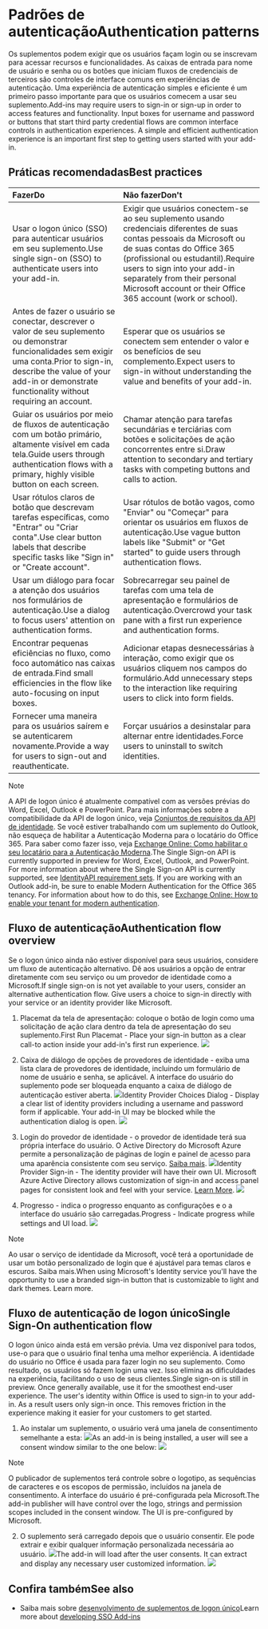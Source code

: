 # <a name="authentication-patterns"></a><span data-ttu-id="cb846-101">Padrões de autenticação</span><span class="sxs-lookup"><span data-stu-id="cb846-101">Authentication patterns</span></span>

<span data-ttu-id="cb846-p101">Os suplementos podem exigir que os usuários façam login ou se inscrevam para acessar recursos e funcionalidades. As caixas de entrada para nome de usuário e senha ou os botões que iniciam fluxos de credenciais de terceiros são controles de interface comuns em experiências de autenticação. Uma experiência de autenticação simples e eficiente é um primeiro passo importante para que os usuários comecem a usar seu suplemento.</span><span class="sxs-lookup"><span data-stu-id="cb846-p101">Add-ins may require users to sign-in or sign-up in order to access features and functionality. Input boxes for username and password or buttons that start third party credential flows are common interface controls in authentication experiences. A simple and efficient authentication experience is an important first step to getting users started with your add-in.</span></span>

## <a name="best-practices"></a><span data-ttu-id="cb846-105">Práticas recomendadas</span><span class="sxs-lookup"><span data-stu-id="cb846-105">Best practices</span></span>

|<span data-ttu-id="cb846-106">Fazer</span><span class="sxs-lookup"><span data-stu-id="cb846-106">Do</span></span>|<span data-ttu-id="cb846-107">Não fazer</span><span class="sxs-lookup"><span data-stu-id="cb846-107">Don't</span></span>|
|:----|:----|
|<span data-ttu-id="cb846-108">Usar o logon único (SSO) para autenticar usuários em seu suplemento.</span><span class="sxs-lookup"><span data-stu-id="cb846-108">Use single sign-on (SSO) to authenticate users into your add-in.</span></span>|<span data-ttu-id="cb846-109">Exigir que usuários conectem-se ao seu suplemento usando credenciais diferentes de suas contas pessoais da Microsoft ou de suas contas do Office 365 (profissional ou estudantil).</span><span class="sxs-lookup"><span data-stu-id="cb846-109">Require users to sign into your add-in separately from their personal Microsoft account or their Office 365 account (work or school).</span></span>|
|<span data-ttu-id="cb846-110">Antes de fazer o usuário se conectar, descrever o valor de seu suplemento ou demonstrar funcionalidades sem exigir uma conta.</span><span class="sxs-lookup"><span data-stu-id="cb846-110">Prior to sign-in, describe the value of your add-in or demonstrate functionality without requiring an account.</span></span> |<span data-ttu-id="cb846-111">Esperar que os usuários se conectem sem entender o valor e os benefícios de seu complemento.</span><span class="sxs-lookup"><span data-stu-id="cb846-111">Expect users to sign-in without understanding the value and benefits of your add-in.</span></span>|
|<span data-ttu-id="cb846-112">Guiar os usuários por meio de fluxos de autenticação com um botão primário, altamente visível em cada tela.</span><span class="sxs-lookup"><span data-stu-id="cb846-112">Guide users through authentication flows with a primary, highly visible button on each screen.</span></span> |<span data-ttu-id="cb846-113">Chamar atenção para tarefas secundárias e terciárias com botões e solicitações de ação concorrentes entre si.</span><span class="sxs-lookup"><span data-stu-id="cb846-113">Draw attention to secondary and tertiary tasks with competing buttons and calls to action.</span></span>|
|<span data-ttu-id="cb846-114">Usar rótulos claros de botão que descrevam tarefas específicas, como "Entrar" ou "Criar conta".</span><span class="sxs-lookup"><span data-stu-id="cb846-114">Use clear button labels that describe specific tasks like "Sign in" or "Create account".</span></span>   |<span data-ttu-id="cb846-115">Usar rótulos de botão vagos, como "Enviar" ou "Começar" para orientar os usuários em fluxos de autenticação.</span><span class="sxs-lookup"><span data-stu-id="cb846-115">Use vague button labels like "Submit" or "Get started" to guide users through authentication flows.</span></span>|
|<span data-ttu-id="cb846-116">Usar um diálogo para focar a atenção dos usuários nos formulários de autenticação.</span><span class="sxs-lookup"><span data-stu-id="cb846-116">Use a dialog to focus users' attention on authentication forms.</span></span>    |<span data-ttu-id="cb846-117">Sobrecarregar seu painel de tarefas com uma tela de apresentação e formulários de autenticação.</span><span class="sxs-lookup"><span data-stu-id="cb846-117">Overcrowd your task pane with a first run experience and authentication forms.</span></span>|
|<span data-ttu-id="cb846-118">Encontrar pequenas eficiências no fluxo, como foco automático nas caixas de entrada.</span><span class="sxs-lookup"><span data-stu-id="cb846-118">Find small efficiencies in the flow like auto-focusing on input boxes.</span></span> |<span data-ttu-id="cb846-119">Adicionar etapas desnecessárias à interação, como exigir que os usuários cliquem nos campos do formulário.</span><span class="sxs-lookup"><span data-stu-id="cb846-119">Add unnecessary steps to the interaction like requiring users to click into form fields.</span></span>|
|<span data-ttu-id="cb846-120">Fornecer uma maneira para os usuários saírem e se autenticarem novamente.</span><span class="sxs-lookup"><span data-stu-id="cb846-120">Provide a way for users to sign-out and reauthenticate.</span></span>    |<span data-ttu-id="cb846-121">Forçar usuários a desinstalar para alternar entre identidades.</span><span class="sxs-lookup"><span data-stu-id="cb846-121">Force users to uninstall to switch identities.</span></span>|

> [!NOTE]
> <span data-ttu-id="cb846-p102">A API de logon único é atualmente compatível com as versões prévias do Word, Excel, Outlook e PowerPoint. Para mais informações sobre a compatibilidade da API de logon único, veja [Conjuntos de requisitos da API de identidade](https://docs.microsoft.com/office/dev/add-ins/reference/requirement-sets/identity-api-requirement-sets?view=office-js). Se você estiver trabalhando com um suplemento do Outlook, não esqueça de habilitar a Autenticação Moderna para o locatário do Office 365. Para saber como fazer isso, veja [Exchange Online: Como habilitar o seu locatário para a Autenticação Moderna](https://social.technet.microsoft.com/wiki/contents/articles/32711.exchange-online-how-to-enable-your-tenant-for-modern-authentication.aspx).</span><span class="sxs-lookup"><span data-stu-id="cb846-p102">The Single Sign-on API is currently supported in preview for Word, Excel, Outlook, and PowerPoint. For more information about where the Single Sign-on API is currently supported, see [IdentityAPI requirement sets](https://docs.microsoft.com/office/dev/add-ins/reference/requirement-sets/identity-api-requirement-sets?view=office-js). If you are working with an Outlook add-in, be sure to enable Modern Authentication for the Office 365 tenancy. For information about how to do this, see [Exchange Online: How to enable your tenant for modern authentication](https://social.technet.microsoft.com/wiki/contents/articles/32711.exchange-online-how-to-enable-your-tenant-for-modern-authentication.aspx).</span></span>


## <a name="authentication-flow"></a><span data-ttu-id="cb846-126">Fluxo de autenticação</span><span class="sxs-lookup"><span data-stu-id="cb846-126">Authentication flow overview</span></span>
<span data-ttu-id="cb846-p103">Se o logon único ainda não estiver disponível para seus usuários, considere um fluxo de autenticação alternativo. Dê aos usuários a opção de entrar diretamente com seu serviço ou um provedor de identidade como a Microsoft.</span><span class="sxs-lookup"><span data-stu-id="cb846-p103">If single sign-on is not yet available to your users, consider an alternative authentication flow. Give users a choice to sign-in directly with your service or an identity provider like Microsoft.</span></span>

1. <span data-ttu-id="cb846-129">Placemat da tela de apresentação: coloque o botão de login como uma solicitação de ação clara dentro da tela de apresentação do seu suplemento.</span><span class="sxs-lookup"><span data-stu-id="cb846-129">First Run Placemat - Place your sign-in button as a clear call-to action inside your add-in's first run experience.</span></span>
![](../images/add-in-fre-value-placemat.png)

2. <span data-ttu-id="cb846-p104">Caixa de diálogo de opções de provedores de identidade - exiba uma lista clara de provedores de identidade, incluindo um formulário de nome de usuário e senha, se aplicável. A interface do usuário do suplemento pode ser bloqueada enquanto a caixa de diálogo de autenticação estiver aberta. ![](../images/add-in-auth-choices-dialog.png)</span><span class="sxs-lookup"><span data-stu-id="cb846-p104">Identity Provider Choices Dialog - Display a clear list of identity providers including a username and password form if applicable. Your add-in UI may be blocked while the authentication dialog is open. ![](../images/add-in-auth-choices-dialog.png)</span></span>



3. <span data-ttu-id="cb846-p105">Login do provedor de identidade - o provedor de identidade terá sua própria interface do usuário. O Active Directory do Microsoft Azure permite a personalização de páginas de login e painel de acesso para uma aparência consistente com seu serviço. [Saiba mais](https://docs.microsoft.com/azure/active-directory/fundamentals/customize-branding). ![](../images/add-in-auth-identity-sign-in.png)</span><span class="sxs-lookup"><span data-stu-id="cb846-p105">Identity Provider Sign-in - The identity provider will have their own UI. Microsoft Azure Active Directory allows customization of sign-in and access panel pages for consistent look and feel with your service. [Learn More](https://docs.microsoft.com/azure/active-directory/fundamentals/customize-branding). ![](../images/add-in-auth-identity-sign-in.png)</span></span>

4. <span data-ttu-id="cb846-135">Progresso - indica o progresso enquanto as configurações e o a interface do usuário são carregadas.</span><span class="sxs-lookup"><span data-stu-id="cb846-135">Progress - Indicate progress while settings and UI load.</span></span>
![](../images/add-in-auth-modal-interstitial.png)

> [!NOTE] 
> <span data-ttu-id="cb846-p106">Ao usar o serviço de identidade da Microsoft, você terá a oportunidade de usar um botão personalizado de login que é ajustável para temas claros e escuros. Saiba mais.</span><span class="sxs-lookup"><span data-stu-id="cb846-p106">When using Microsoft's Identity service you'll have the opportunity to use a branded sign-in button that is customizable to light and dark themes. Learn more.</span></span>

## <a name="single-sign-on-authentication-flow"></a><span data-ttu-id="cb846-138">Fluxo de autenticação de logon único</span><span class="sxs-lookup"><span data-stu-id="cb846-138">Single Sign-On authentication flow</span></span>
<span data-ttu-id="cb846-p107">O logon único ainda está em versão prévia. Uma vez disponível para todos, use-o para que o usuário final tenha uma melhor experiência. A identidade do usuário no Office é usada para fazer login no seu suplemento. Como resultado, os usuários só fazem login uma vez. Isso elimina as dificuldades na experiência, facilitando o uso de seus clientes.</span><span class="sxs-lookup"><span data-stu-id="cb846-p107">Single sign-on is still in preview. Once generally available, use it for the smoothest end-user experience. The user's identity within Office is used to sign-in to your add-in. As a result users only sign-in once. This removes friction in the experience making it easier for your customers to get started.</span></span>

1. <span data-ttu-id="cb846-144">Ao instalar um suplemento, o usuário verá uma janela de consentimento semelhante a esta: ![](../images/add-in-auth-SSO-consent-dialog.png)</span><span class="sxs-lookup"><span data-stu-id="cb846-144">As an add-in is being installed, a user will see a consent window similar to the one below: ![](../images/add-in-auth-SSO-consent-dialog.png)</span></span>
> [!NOTE]
> <span data-ttu-id="cb846-p108">O publicador de suplementos terá controle sobre o logotipo, as sequências de caracteres e os escopos de permissão, incluídos na janela de consentimento. A interface do usuário é pré-configurada pela Microsoft.</span><span class="sxs-lookup"><span data-stu-id="cb846-p108">The add-in publisher will have control over the logo, strings and permission scopes included in the consent window. The UI is pre-configured by Microsoft.</span></span>

2. <span data-ttu-id="cb846-p109">O suplemento será carregado depois que o usuário consentir. Ele pode extrair e exibir qualquer informação personalizada necessária ao usuário. ![](../images/add-in-ribbon.png)</span><span class="sxs-lookup"><span data-stu-id="cb846-p109">The add-in will load after the user consents. It can extract and display any necessary user customized information. ![](../images/add-in-ribbon.png)</span></span>

## <a name="see-also"></a><span data-ttu-id="cb846-149">Confira também</span><span class="sxs-lookup"><span data-stu-id="cb846-149">See also</span></span>
- <span data-ttu-id="cb846-150">Saiba mais sobre [desenvolvimento de suplementos de logon único](https://docs.microsoft.com/office/dev/add-ins/develop/sso-in-office-add-ins)</span><span class="sxs-lookup"><span data-stu-id="cb846-150">Learn more about [developing SSO Add-ins](https://docs.microsoft.com/office/dev/add-ins/develop/sso-in-office-add-ins)</span></span>
